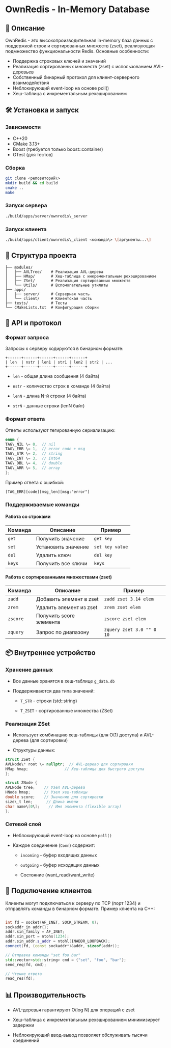 # OwnRedis - In-Memory Database

## 📌 Описание
OwnRedis - это высокопроизводительная in-memory база данных с поддержкой строк и сортированных множеств (zset), реализующая подмножество функциональности Redis. Основные особенности:

- Поддержка строковых ключей и значений
- Реализация сортированных множеств (zset) с использованием AVL-деревьев
- Собственный бинарный протокол для клиент-серверного взаимодействия
- Неблокирующий event-loop на основе poll()
- Хеш-таблица с инкрементальным рехэшированием

## 🛠 Установка и запуск

### Зависимости
- C++20
- CMake 3.13+
- Boost (требуется только boost::container)
- GTest (для тестов)

### Сборка
```bash
git clone <репозиторий\>
mkdir build && cd build
cmake ..
make
```

### Запуск сервера

```bash
./build/apps/server/ownredis\_server
```
### Запуск клиента

```bash
./build/apps/client/ownredis\_client <команда\> \[аргументы...\]
```

📂 Структура проекта
--------------------
````
├── modules/
│   ├── AVLTree/    # Реализация AVL-дерева
│   ├── HMap/       # Хеш-таблица с инкрементальным рехэшированием
│   ├── ZSet/       # Реализация сортированных множеств
│   └── Utils/      # Вспомогательные утилиты
├── apps/
│   ├── server/     # Серверная часть
│   └── client/     # Клиентская часть
├── tests/          # Тесты
└── CMakeLists.txt  # Конфигурация сборки
````

🔌 API и протокол
-----------------

### Формат запроса

Запросы к серверу кодируются в бинарном формате:
````
+------+------+------+------+------+
| len  | nstr | len1 | str1 | len2 | str2 | ...
+------+------+------+------+------+
````
*   `len` - общая длина сообщения (4 байта)

*   `nstr` - количество строк в команде (4 байта)

*   `lenN` - длина N-й строки (4 байта)

*   `strN` - данные строки (lenN байт)


### Формат ответа

Ответы используют тегированную сериализацию:

```cpp
enum {
TAG\_NIL \= 0,  // nil
TAG\_ERR \= 1,  // error code + msg
TAG\_STR \= 2,  // string
TAG\_INT \= 3,  // int64
TAG\_DBL \= 4,  // double
TAG\_ARR \= 5,  // array
};
```
Пример ответа с ошибкой:
````
[TAG_ERR][code][msg_len][msg:"error"]
````
### Поддерживаемые команды

#### Работа со строками

| Команда | Описание | Пример |
| --- | --- | --- |
| `get` | Получить значение | `get key` |
| `set` | Установить значение | `set key value` |
| `del` | Удалить ключ | `del key` |
| `keys` | Получить все ключи | `keys` |

#### Работа с сортированными множествами (zset)

| Команда | Описание | Пример                   |
| --- | --- |--------------------------|
| `zadd` | Добавить элемент в zset | `zadd zset 3.14 elem`    |
| `zrem` | Удалить элемент из zset | `zrem zset elem`         |
| `zscore` | Получить score элемента | `zscore zset elem`       |
| `zquery` | Запрос по диапазону | `zquery zset 3.0 "" 0 10` |

📦 Внутреннее устройство
------------------------

### Хранение данных

*   Все данные хранятся в хеш-таблице `g_data.db`

*   Поддерживаются два типа значений:

    *   `T_STR` - строки (std::string)

    *   `T_ZSET` - сортированные множества (ZSet)


### Реализация ZSet

*   Использует комбинацию хеш-таблицы (для O(1) доступа) и AVL-дерева (для сортировки)

*   Структуры данных:


```cpp
struct ZSet {
AVLNode\* root \= nullptr;  // AVL-дерево для сортировки
HMap hmap;                // Хеш-таблица для быстрого доступа
};

struct ZNode {
AVLNode tree;    // Узел AVL-дерева
HNode hmap;      // Узел хеш-таблицы
double score;    // Значение для сортировки
size\_t len;      // Длина имени
char name\[0\];    // Имя элемента (flexible array)
};
```

### Сетевой слой

*   Неблокирующий event-loop на основе `poll()`

*   Каждое соединение (`Conn`) содержит:

    *   `incoming` - буфер входящих данных

    *   `outgoing` - буфер исходящих данных

    *   Состояние (want\_read/want\_write)


📡 Подключение клиентов
-----------------------

Клиенты могут подключаться к серверу по TCP (порт 1234) и отправлять команды в бинарном формате. Пример клиента на C++:

```cpp

int fd = socket(AF_INET, SOCK_STREAM, 0);
sockaddr_in addr{};
addr.sin_family = AF_INET;
addr.sin_port = ntohs(1234);
addr.sin_addr.s_addr = ntohl(INADDR_LOOPBACK);
connect(fd, (const sockaddr*)&addr, sizeof(addr));

// Отправка команды "set foo bar"
std::vector<std::string> cmd = {"set", "foo", "bar"};
send_req(fd, cmd);

// Чтение ответа
read_res(fd);
```
📊 Производительность
---------------------

*   AVL-деревья гарантируют O(log N) для операций с zset

*   Хеш-таблица с инкрементальным рехэшированием минимизирует задержки

*   Неблокирующий ввод-вывод позволяет обслуживать тысячи соединений

